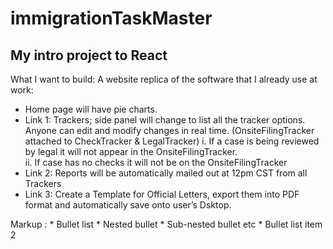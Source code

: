 # immigrationTaskMaster #

## My intro project to React ##

What I want to build:
A website replica of the software that I already use at work:
* Home page will have pie charts.
* Link 1: Trackers; side panel will change to list all the tracker options.  Anyone can edit and modify changes in real time. (OnsiteFilingTracker attached to CheckTracker & LegalTracker)
  i. If a case is being reviewed by legal it will not appear in the OnsiteFilingTracker.  
  ii. If case has no checks it will not be on the OnsiteFilingTracker
* Link 2: Reports will be automatically mailed out at 12pm CST from all Trackers
* Link 3: Create a Template for Official Letters, export them into PDF format and automatically save onto user’s Dsktop.


 Markup : * Bullet list
              * Nested bullet
                  * Sub-nested bullet etc
          * Bullet list item 2
